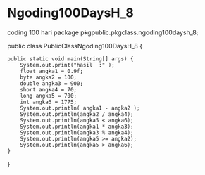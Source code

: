 # Ngoding100DaysH_8
coding 100 hari
package pkgpublic.pkgclass.ngoding100daysh_8;


public class PublicClassNgoding100DaysH_8 {

    public static void main(String[] args) {
        System.out.print("hasil  :" );
        float angka1 = 0.9f;
        byte angka2 = 100;
        double angka3 = 900;
        short angka4 = 70;
        long angka5 = 700;
        int angka6 = 1775;
        System.out.println( angka1 - angka2 );
        System.out.println(angka2 / angka4);
        System.out.println(angka5 < angka6);
        System.out.println(angka1 * angka3);
        System.out.println(angka3 % angka4);
        System.out.println(angka5 >= angka2);
        System.out.println(angka5 > angka6);
    }
    
}

